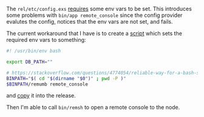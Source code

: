 The `rel/etc/config.exs` [requires](https://github.com/syfgkjasdkn/distillery-604/blob/master/rel/etc/config.exs#L4) some env vars to be set. This introduces some problems with `bin/app remote_console` since the config provider evalutes the config, notices that the env vars are not set, and fails.

The current workaround that I have is to create a [script](https://github.com/syfgkjasdkn/distillery-604/blob/master/bin/remsh) which sets the required env vars to something:

```bash
#! /usr/bin/env bash

export DB_PATH=""

# https://stackoverflow.com/questions/4774054/reliable-way-for-a-bash-script-to-get-the-full-path-to-itself
BINPATH="$( cd "$(dirname "$0")" ; pwd -P )"
$BINPATH/remumb remote_console
```

and [copy](https://github.com/syfgkjasdkn/distillery-604/blob/master/rel/config.exs#L27) it into the release.

Then I'm able to call `bin/remsh` to open a remote console to the node.

